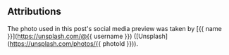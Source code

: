 ## Attributions

The photo used in this post's social media preview was taken by [{{ name }}](https://unsplash.com/@{{ username }}) ([Unsplash](https://unsplash.com/photos/{{ photoId }})).
